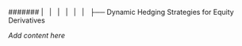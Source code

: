 ####### |   |   |   |   |   |   ├── Dynamic Hedging Strategies for Equity Derivatives

*Add content here*